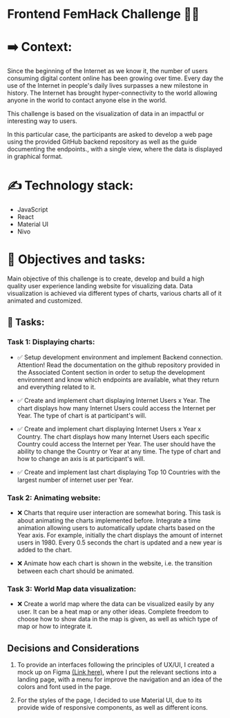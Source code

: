 # Frontend FemHack Challenge 👩🏻

# ➡️ Context:

Since the beginning of the Internet as we know it, the number of users consuming digital content online has been growing over time. Every day the use of the Internet in people's daily lives surpasses a new milestone in history. The Internet has brought hyper-connectivity to the world allowing anyone in the world to contact anyone else in the world.

This challenge is based on the visualization of data in an impactful or interesting way to users.

In this particular case, the participants are asked to develop a web page using the provided GitHub backend repository as well as the guide documenting the endpoints., with a single view, where the data is displayed in graphical format.

# ✍️ Technology stack:

- JavaScript
- React
- Material UI
- Nivo

# 🎯 Objectives and tasks:

Main objective of this challenge is to create, develop and build a high quality user experience landing website for visualizing data. Data visualization is achieved via different types of charts, various charts all of it animated and customized.

## 📃 Tasks:

### Task 1: Displaying charts:

- ✅ Setup development environment and implement Backend connection. Attention! Read the documentation on the github repository provided in the Associated Content section in order to setup the development environment and know which endpoints are available, what they return and everything related to it.

- ✅ Create and implement chart displaying Internet Users x Year. The chart displays how many Internet Users could access the Internet per Year. The type of chart is at participant's will.

- ✅ Create and implement chart displaying Internet Users x Year x Country. The chart displays how many Internet Users each specific Country could access the Internet per Year. The user should have the ability to change the Country or Year at any time. The type of chart and how to change an axis is at participant's will.

- ✅ Create and implement last chart displaying Top 10 Countries with the largest number of internet user per Year.

### Task 2: Animating website:

- ❌ Charts that require user interaction are somewhat boring. This task is about animating the charts implemented before. Integrate a time animation allowing users to automatically update charts based on the Year axis. For example, initially the chart displays the amount of internet users in 1980. Every 0.5 seconds the chart is updated and a new year is added to the chart.

- ❌ Animate how each chart is shown in the website, i.e. the transition between each chart should be animated.

### Task 3: World Map data visualization:

- ❌ Create a world map where the data can be visualized easily by any user. It can be a heat map or any other ideas. Complete freedom to choose how to show data in the map is given, as well as which type of map or how to integrate it.

## Decisions and Considerations

1. To provide an interfaces following the principles of UX/UI, I created a mock up on Figma <a href="https://www.figma.com/file/ACAHZzlpmI7EXx1M3nKsY1/World-Wide-Users-Chat?type=design&node-id=101%3A2&mode=design&t=XXsHCJ5QXhnr2Row-1">(Link here)</a>, where I put the relevant sections into a landing page, with a menu for improve the navigation and an idea of the colors and font used in the page.

2. For the styles of the page, I decided to use Material UI, due to its provide wide of responsive components, as well as different icons.
